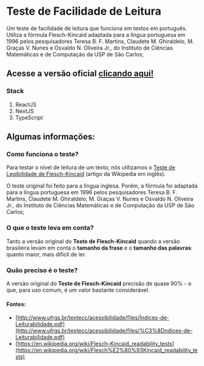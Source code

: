 # Teste de Facilidade de Leitura

Um teste de facilidade de leitura que funciona em textos em português. Utiliza a fórmula Flesch-Kincaid adaptada para a língua portuguesa em 1996 pelos pesquisadores Teresa B. F. Martins, Claudete M. Ghiraldelo, M. Graças V. Nunes e Osvaldo N. Oliveira Jr., do Instituto de Ciências Matemáticas e de Computação da USP de São Carlos;

## Acesse a versão oficial [clicando aqui!](https://leitura.jnaraujo.com/)

### Stack
 1. ReactJS
 2. NextJS
 3. TypeScript

## Algumas informações:
### Como funciona o teste?
Para testar o nível de leitura de um texto, nós utilizamos o  [Teste de Legibilidade de Flesch-Kincaid](https://en.wikipedia.org/wiki/Flesch%E2%80%93Kincaid_readability_tests)  (artigo da Wikipedia em inglês).

O teste original foi feito para a língua inglesa. Porém, a fórmula foi adaptada para a língua portuguesa em 1996 pelos pesquisadores Teresa B. F. Martins, Claudete M. Ghiraldelo, M. Graças V. Nunes e Osvaldo N. Oliveira Jr., do Instituto de Ciências Matemáticas e de Computação da USP de São Carlos;

### O que o teste leva em conta?
Tanto a versão original do  **Teste de Flesch-Kincaid**  quando a versão brasileira levam em conta o  **tamanho da frase**  e o  **tamanho das palavras**: quanto maior, mais difícil de ler.

### Quão preciso é o teste?
A versão original do  **Teste de Flesch-Kincaid**  precisão de quase 90% - o que, para uso comum, é um valor bastante considerável.

#### Fontes:
-   [http://www.ufrgs.br/textecc/acessibilidade/files/Índices-de-Leiturabilidade.pdf](http://www.ufrgs.br/textecc/acessibilidade/files/%C3%8Dndices-de-Leiturabilidade.pdf)
-   [https://en.wikipedia.org/wiki/Flesch–Kincaid_readability_tests](https://en.wikipedia.org/wiki/Flesch%E2%80%93Kincaid_readability_tests)
